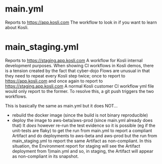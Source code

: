 
# main.yml 
Reports to https://app.kosli.com
The workflow to look in if you want to learn about Kosli.

# main_staging.yml 
Reports to https://staging.app.kosli.com
A workflow for Kosli internal development purposes.
When showing CI workflows in Kosli demos, there is a tension created
by the fact that cyber-dojo Flows are unusual in that they need to 
repeat every Kosli step twice; once to report to https://app.kosli.com
and once again to report to https://staging.app.kosli.com
A normal Kosli customer CI workflow yml file would only report to the former.
To resolve this, a git push triggers the two workflows.

This is basically the same as main.yml but it does NOT...
- rebuild the docker image (since the build is not binary reproducible)
- deploy the image to aws-beta/aws-prod (since main.yml already does that)
It _does_ however re-run the test evidence so it is possible (eg if the unit-tests are flaky) 
to get the run from main.yml to report a compliant Artifact and do deployments to aws-beta and 
aws-prod but the run from main_staging.yml to report the same Artifact as non-compliant.
In this situation, the Environment report for staging will see the Artifact deployment
from 1)main.yml and so, in staging, the Artifact will appear as non-compliant in its snapshot.

